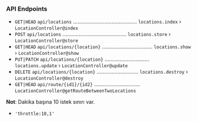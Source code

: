 ### API Endpoints

- `GET|HEAD` `api/locations` ........................................... `locations.index` › `LocationController@index`
- `POST` `api/locations` ........................................... `locations.store` › `LocationController@store`
- `GET|HEAD` `api/locations/{location}` .................................. `locations.show` › `LocationController@show`
- `PUT|PATCH` `api/locations/{location}` .............................. `locations.update` › `LocationController@update`
- `DELETE` `api/locations/{location}` ............................ `locations.destroy` › `LocationController@destroy`
- `GET|HEAD` `api/route/{id1}/{id2}` ............................... `LocationController@getRouteBetweenTwoLocations`

**Not**: Dakika başına 10 istek sınırı var.
- `'throttle:10,1'`  

